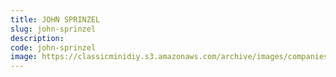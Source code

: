 ```yaml
---
title: JOHN SPRINZEL
slug: john-sprinzel
description:
code: john-sprinzel
image: https://classicminidiy.s3.amazonaws.com/archive/images/companies/wp5098f09a_06.png
---
```


<!-- Content of the page -->

##

    